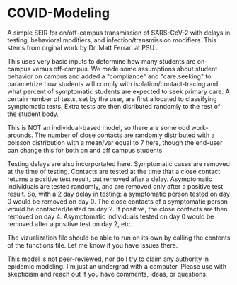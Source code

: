 # COVID-Modeling
A simple SEIR for on/off-campus transmission of SARS-CoV-2 with delays in testing, behavioral modifiers, and infection/transmission modifiers. This stems from orginal work by Dr. Matt Ferrari at PSU . 

This uses very basic inputs to determine how many students are on-campus versus off-campus. We made some assumptions about student behavior on campus and added a "compliance" and "care.seeking" to parametrize how students will comply with isolation/contact-tracing and what percent of symptomatic students are expected to seek primary care. A certain number of tests, set by the user, are first allocated to classifying symptomatic tests. Extra tests are then disributed randomly to the rest of the student body.

This is NOT an individual-based model, so there are some odd work-arounds. The number of close contacts are randomly distributed with a poisson distribution with a mean/var equal to 7 here, though the end-user can change this for both on and off campus students. 

Testing delays are also incorportated here. Symptomatic cases are removed at the time of testing. Contacts are tested at the time that a close contact returns a positive test result, but removed after a delay. Asymptomatic individuals are tested randomly, and are removed only after a positive test result. So, with a 2 day delay in testing: a symptomatic person tested on day 0 would be removed on day 0. The close contacts of a symptomatic person would be contacted/tested on day 2. If positive, the close contacts are then removed on day 4. Asymptomatic individuals tested on day 0 would be removed after a positive test on day 2, etc. 

The vizualization file should be able to run on its own by calling the contents of the functions file. Let me know if you have issues there. 

This model is not peer-reviewed, nor do I try to claim any authority in epidemic modeling. I'm just an undergrad with a computer. Please use with skepticism and reach out if you have comments, ideas, or questions. 
